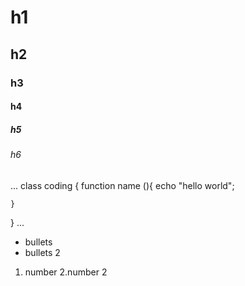 # h1
## h2
### h3
#### h4
##### h5
###### h6
...
class coding {
    function name (){
        echo "hello world";

    }
}
...

- bullets
- bullets 2
1. number
2.number 2